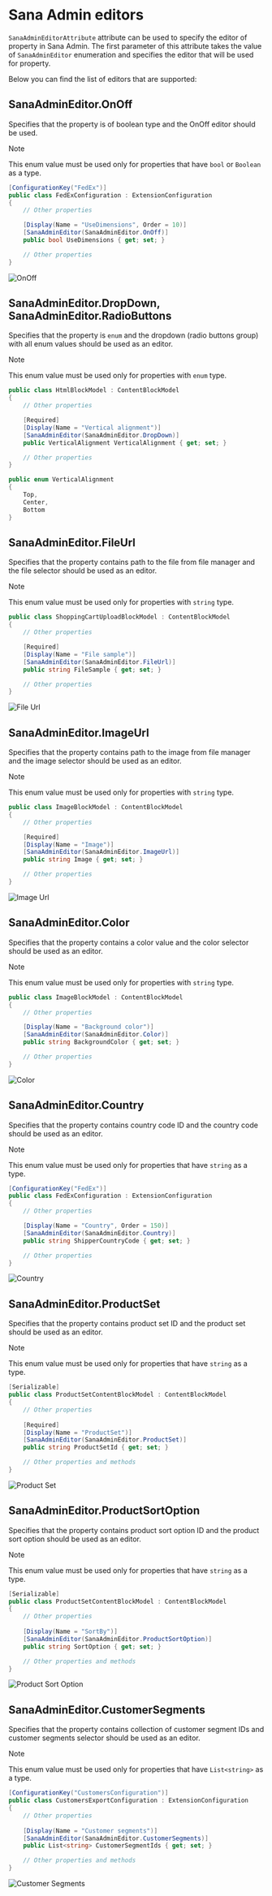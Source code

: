 ﻿# Sana Admin editors

`SanaAdminEditorAttribute` attribute can be used to specify the editor of property in Sana Admin.
The first parameter of this attribute takes the value of `SanaAdminEditor` enumeration and specifies the editor that will be used for property.

Below you can find the list of editors that are supported:

<a id="on-off"></a>
## SanaAdminEditor.OnOff

Specifies that the property is of boolean type and the OnOff editor should be used.

> [!Note]
> This enum value must be used only for properties that have `bool` or `Boolean` as a type.

```cs
[ConfigurationKey("FedEx")]
public class FedExConfiguration : ExtensionConfiguration
{
    // Other properties

    [Display(Name = "UseDimensions", Order = 10)]
    [SanaAdminEditor(SanaAdminEditor.OnOff)]
    public bool UseDimensions { get; set; }

    // Other properties
}
```

![OnOff](img/sana-admin-editors/on-off.png)

<a id="dropdown-radiobuttons"></a>
## SanaAdminEditor.DropDown, SanaAdminEditor.RadioButtons

Specifies that the property is `enum` and the dropdown (radio buttons group) with all enum values should be used as an editor.

> [!Note]
> This enum value must be used only for properties with `enum` type.

```cs
public class HtmlBlockModel : ContentBlockModel
{
    // Other properties

    [Required]
    [Display(Name = "Vertical alignment")]
    [SanaAdminEditor(SanaAdminEditor.DropDown)]
    public VerticalAlignment VerticalAlignment { get; set; }

    // Other properties
}

public enum VerticalAlignment
{
    Top,
    Center,
    Bottom
}
```

<a id="file-url"></a>
## SanaAdminEditor.FileUrl

Specifies that the property contains path to the file from file manager and
the file selector should be used as an editor.

> [!Note]
> This enum value must be used only for properties with `string` type.

```cs
public class ShoppingCartUploadBlockModel : ContentBlockModel
{
    // Other properties

    [Required]
    [Display(Name = "File sample")]
    [SanaAdminEditor(SanaAdminEditor.FileUrl)]
    public string FileSample { get; set; }

    // Other properties
}
```

![File Url](img/sana-admin-editors/file-url.png)

<a id="image-url"></a>
## SanaAdminEditor.ImageUrl

Specifies that the property contains path to the image from file manager and
the image selector should be used as an editor.

> [!Note]
> This enum value must be used only for properties with `string` type.

```cs
public class ImageBlockModel : ContentBlockModel
{
    // Other properties

    [Required]
    [Display(Name = "Image")]
    [SanaAdminEditor(SanaAdminEditor.ImageUrl)]
    public string Image { get; set; }

    // Other properties
}
```

![Image Url](img/sana-admin-editors/image-url.png)

<a id="color"></a>
## SanaAdminEditor.Color

Specifies that the property contains a color value and the color selector should be used as an editor.

> [!Note]
> This enum value must be used only for properties with `string` type.

```cs
public class ImageBlockModel : ContentBlockModel
{
    // Other properties

    [Display(Name = "Background color")]
    [SanaAdminEditor(SanaAdminEditor.Color)]
    public string BackgroundColor { get; set; }

    // Other properties
}
```

![Color](img/sana-admin-editors/color.png)

<a id="country"></a>
## SanaAdminEditor.Country

Specifies that the property contains country code ID and the country code should be used as an editor.

> [!Note]
> This enum value must be used only for properties that have `string` as a type.

```cs
[ConfigurationKey("FedEx")]
public class FedExConfiguration : ExtensionConfiguration
{
    // Other properties

    [Display(Name = "Country", Order = 150)]
    [SanaAdminEditor(SanaAdminEditor.Country)]
    public string ShipperCountryCode { get; set; }

    // Other properties
}
```

![Country](img/sana-admin-editors/country.png)

<a id="product-set"></a>
## SanaAdminEditor.ProductSet

Specifies that the property contains product set ID and the product set should be used as an editor.

> [!Note]
> This enum value must be used only for properties that have `string` as a type.

```cs
[Serializable]
public class ProductSetContentBlockModel : ContentBlockModel
{
    // Other properties
    
    [Required]
    [Display(Name = "ProductSet")]
    [SanaAdminEditor(SanaAdminEditor.ProductSet)]
    public string ProductSetId { get; set; }

    // Other properties and methods
}
```

![Product Set](img/sana-admin-editors/product-set.png)

<a id="product-sort-option"></a>
## SanaAdminEditor.ProductSortOption

Specifies that the property contains product sort option ID and the product sort option should be used as an editor.

> [!Note]
> This enum value must be used only for properties that have `string` as a type.

```cs
[Serializable]
public class ProductSetContentBlockModel : ContentBlockModel
{
    // Other properties
    
    [Display(Name = "SortBy")]
    [SanaAdminEditor(SanaAdminEditor.ProductSortOption)]
    public string SortOption { get; set; }

    // Other properties and methods
}
```

![Product Sort Option](img/sana-admin-editors/product-sort-option.png)

<a id="customer-segments"></a>
## SanaAdminEditor.CustomerSegments

Specifies that the property contains collection of customer segment IDs and customer segments selector should be used as an editor.

> [!Note]
> This enum value must be used only for properties that have `List<string>` as a type.

```cs
[ConfigurationKey("CustomersConfiguration")]
public class CustomersExportConfiguration : ExtensionConfiguration
{
    // Other properties
    
    [Display(Name = "Customer segments")]
    [SanaAdminEditor(SanaAdminEditor.CustomerSegments)]
    public List<string> CustomerSegmentIds { get; set; }

    // Other properties and methods
}
```

![Customer Segments](img/sana-admin-editors/customer-segments.png)